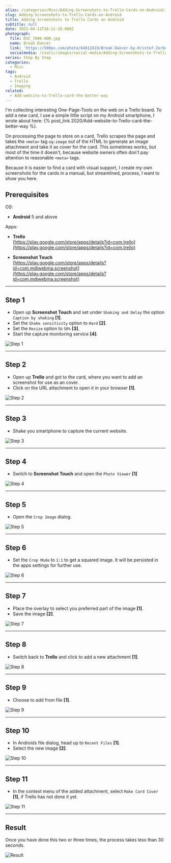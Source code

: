 ```yaml
---
alias: /categories/Misc/Adding-Screenshots-to-Trello-Cards-on-Android/index.html
slug: Adding-Screenshots-to-Trello-Cards-on-Android
title: Adding Screenshots to Trello Cards on Android
subtitle: null
date: 2021-04-11T16:11:10.000Z
photograph:
  file: DSC_7006-HDR.jpg
  name: Break Dancer
  link: 'https://500px.com/photo/84012419/Break-Dancer-by-Kristof-Zerbe/'
  socialmedia: /static/images/social-media/Adding-Screenshots-to-Trello-Cards-on-Android.png
series: Step By Step
categories:
  - Misc
tags:
  - Android
  - Trello
  - Imaging
related:
  - Add-website-to-Trello-card-the-better-way
---
```

I'm collecting interesting One-Page-Tools on the web on a Trello board. To add a new card, I use a simple little script on my Android smartphone, I wrote about here: {% post_link 2020/Add-website-to-Trello-card-the-better-way %}.

On processing the page to store on a card, Trello scrapes the page and takes the ``<meta>`` tag ``og:image`` out of the HTML to generate an image attachment and take it as cover for the card. This sometimes works, but most of the time it doesn't, because website owners often don't pay attention to reasonable ``<meta>`` tags.

Because it is easier to find a card with visual support, I create my own screenshots for the cards in a manual, but streamlined, process, I want to show you here.

<!-- more -->

## Prerequisites

OS:
* **Android** 5 and above 

Apps:
  * **Trello**  
  [https://play.google.com/store/apps/details?id=com.trello](https://play.google.com/store/apps/details?id=com.trello)  

  * **Screenshot Touch**  
  [https://play.google.com/store/apps/details?id=com.mdiwebma.screenshot](https://play.google.com/store/apps/details?id=com.mdiwebma.screenshot)

---

## Step 1
- Open up **Screenshot Touch** and set under ``Shaking and Delay`` the option ``Caption by shaking`` **[1]**.
- Set the ``Shake sensitivity`` option to ``Hard`` **[2]**.
- Set the ``Resize`` option to ``50%`` **[3]**.
- Start the capture monitoring service **[4]**.  

![Step 1](Adding-Screenshots-to-Trello-Cards-on-Android/step-01.png)

---

## Step 2
- Open up **Trello** and got to the card, where you want to add an screenshot for use as an cover.
- Click on the URL attachment to open it in your browser **[1]**.

![Step 2](Adding-Screenshots-to-Trello-Cards-on-Android/step-02.png)

---

## Step 3
- Shake you smartphone to capture the current website.

![Step 3](Adding-Screenshots-to-Trello-Cards-on-Android/step-03.png)

---

## Step 4
- Switch to **Screenshot Touch** and open the ``Photo Viewer`` **[1]**

![Step 4](Adding-Screenshots-to-Trello-Cards-on-Android/step-04.png)

---

## Step 5
- Open the ``Crop Image`` dialog.

![Step 5](Adding-Screenshots-to-Trello-Cards-on-Android/step-05.png)

---

## Step 6
- Set the ``Crop Mode`` to ``1:1`` to get a squared image. It will be persisted in the apps settings for further use.

![Step 6](Adding-Screenshots-to-Trello-Cards-on-Android/step-06.png)

---

## Step 7
- Place the overlay to select you preferred part of the image **[1]**.
- Save the image **[2]**.

![Step 7](Adding-Screenshots-to-Trello-Cards-on-Android/step-07.png)

---

## Step 8
- Switch back to **Trello** and click to add a new attachment **[1]**.

![Step 8](Adding-Screenshots-to-Trello-Cards-on-Android/step-08.png)

---

## Step 9
- Choose to add from file **[1]**.

![Step 9](Adding-Screenshots-to-Trello-Cards-on-Android/step-09.png)

---

## Step 10
- In Androids file dialog, head up to ``Recent Files`` **[1]**.
- Select the new image **[2]**.

![Step 10](Adding-Screenshots-to-Trello-Cards-on-Android/step-10.png)

---

## Step 11
- In the context menu of the added attachment, select ``Make Card Cover`` **[1]**, if Trello has not done it yet.

![Step 11](Adding-Screenshots-to-Trello-Cards-on-Android/step-11.png)

---

## Result
Once you have done this two or three times, the process takes less than 30 seconds.

![Result](Adding-Screenshots-to-Trello-Cards-on-Android/result.png)